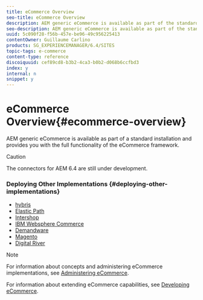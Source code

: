```yaml
---
title: eCommerce Overview
seo-title: eCommerce Overview
description: AEM generic eCommerce is available as part of the standard installation and provides you with the full functionality of the eCommerce framework.  
seo-description: AEM generic eCommerce is available as part of the standard installation and provides you with the full functionality of the eCommerce framework.  
uuid: 5c090f28-f56b-457e-be96-49c956225413
contentOwner: Guillaume Carlino
products: SG_EXPERIENCEMANAGER/6.4/SITES
topic-tags: e-commerce
content-type: reference
discoiquuid: cef89cd8-b3b2-4ca3-b0b2-d068b6ccfbd3
index: y
internal: n
snippet: y
---
```


# eCommerce Overview{#ecommerce-overview}

AEM generic eCommerce is available as part of a standard installation and provides you with the full functionality of the eCommerce framework.

>[!CAUTION]
>
>The connectors for AEM 6.4 are still under development.

### Deploying Other Implementations {#deploying-other-implementations}

* [hybris](../../../sites/deploying/using/hybris.md)
* [Elastic Path](../../../sites/deploying/using/elasticpath.md)
* [Intershop](../../../sites/deploying/using/intershop.md)
* [IBM Websphere Commerce](../../../sites/deploying/using/ibm-websphere.md)
* [Demandware](../../../sites/deploying/using/demandware.md)
* [Magento](../../../sites/deploying/using/magento.md)
* [Digital River](../../../sites/deploying/using/digital-river.md)

>[!NOTE]
>
>For information about concepts and administering eCommerce implementations, see [Administering eCommerce](../../../sites/administering/using/ecommerce.md).
>
>For information about extending eCommerce capabilities, see [Developing eCommerce](../../../sites/developing/using/ecommerce.md).

